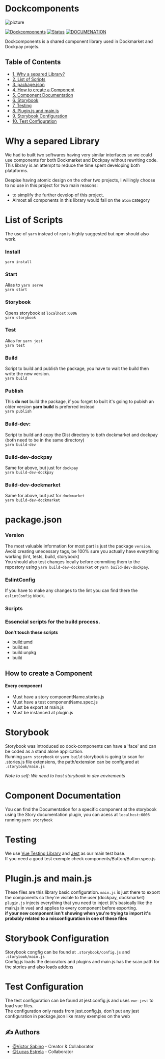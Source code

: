 # Dockcomponents
![picture](https://publicdock.s3.amazonaws.com/DockComponents.svg)  

[![Dockcomponents](https://img.shields.io/badge/dockmarket-name-orange.svg)](https://www.dockmarket.com.br)
[![Status](https://img.shields.io/badge/status-active-success.svg)]()
[![DOCUMENATION](https://img.shields.io/badge/documentation-blue.svg)](LICENSE.md)

Dockcomponents is a shared component library used in Dockmarket and Dockpay projets.

## Table of Contents

- [1. Why a separed Library?](#why)
- [2. List of Scripts](#scripts)
- [3. package.json](#how)
- [4. How to create a Component](#create_component)
- [5. Component Documentation](#documentation)
- [6. Storybook](#storybook)
- [7. Testing](#testing)
- [8. Plugin.js and main.js](#plugin_main)
- [9. Storybook Configuration](#storybook_config)
- [10. Test Configuration](#test_config)

# Why a separed Library

We had to built two softwares having very similar interfaces so we could use components for both Dockmarket and Dockpay without rewriting code.
This library is an attempt to reduce the time spent developing both plataforms.

Despise having atomic design on the other two projects, I willingly choose to no use in this project for two main reasons:  
- to simplify the further develop of this project.  
- Almost all components in this library would fall on the `atom` category  
  
# List of Scripts
The use of `yarn` instead of `npm` is highly suggested but npm should also work.

### Install
``` yarn install ```  
### Start
Alias to `yarn serve`  
``` yarn start ```
### Storybook  
Opens storybook at `localhost:6006`    
``` yarn storybook ```
### Test  
Alias for `yarn jest`  
``` yarn test ```
### Build
Script to build and publish the package, you have to wait the build then write the new version.  
``` yarn build ```
### Publish  
This **do not** build the package, if you forget to built it's going to pubish an older version **yarn build** is preferred instead  
``` yarn publish ```
### Build-dev:  
Script to build and copy the Dist directory to both dockmarket and dockpay (both need to be in the same directory)  
``` yarn build-dev ```
### Build-dev-dockpay  
Same for above, but just for `dockpay`  
``` yarn build-dev-dockpay ```
### Build-dev-dockmarket  
Same for above, but just for `dockmarket`  
``` yarn build-dev-dockmarket ```

# package.json
### Version
The most valuable information for most part is just the package `version`. Avoid creating unecessary tags, be 100% sure you actually have everything working (lint, tests, build, storybook)  
You should also test changes locally before commiting them to the repostory using `yarn build-dev-dockmarket` or `yarn build-dev-dockpay`.

### EslintConfig
If you have to make any changes to the lint you can find there the `eslintConfig` block.

### Scripts
### Essencial scripts for the build process.
**Don't touch these scripts**  
- build:umd  
- build:es  
- build:unpkg  
- build  
  

## How to create a Component
#### Every component
- Must have a story componentName.stories.js
- Must have a test componentName.spec.js
- Must be export at main.js
- Must be instanced at plugin.js

# Storybook
Storybook was introduced so dock-components can have a 'face' and can be coded as a stand alone application.  
Running `yarn storybook` or `yarn build` storybook is going to scan for .stories.js file extensions, the path/extension can be configured at `.storybook/main.js`

*Note to self: We need to host storybook in dev envirements*

# Component Documentation   
You can find the Documentation for a specific component at the storybook using the Story documentation plugin, you can acess at `localhost:6006` running `yarn storybook`  
  

# Testing
We use [Vue Testing Library](https://github.com/testing-library/vue-testing-library) and [Jest](https://jestjs.io/) as our main test base.  
If you need a good test exemple check components/Button/Button.spec.js

# Plugin.js and main.js
These files are this library basic configuration. 
`main.js` is just there to export the components so they're visible to the user (dockpay, dockmarket)  
`plugin.js` injects everything that you need to inject (it's basically like the main.js in vue) and applies to every component before exporting.  
**if your new component isn't showing when you're trying to import it's probably related to a misconfiguration in one of these files**
  
# Storybook Configuration
Storybook congfig can be found at `.storybook/config.js` and `.storybook/main.js`  
Config.js loads the decorators and plugins and main.js has the scan path for the stories and also loads [addons](https://www.learnstorybook.com/intro-to-storybook/vue/en/using-addons/)  

# Test Configuration
The test configuration can be found at jest.config.js and uses `vue-jest` to load vue files.  
The configuration only reads from jest.config.js, don't put any jest configuration in package.json like many exemples on the web


## ✍️ Authors

- [@Victor Sabino](https://github.com/victorsabino) - Creator & Collaborator
- [@Lucas Estrela](https://github.com/lucasestreladeoliveira) - Collaborator